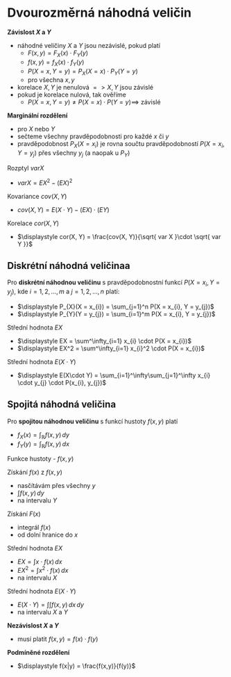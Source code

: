 # Dvourozměrná náhodná veličin

**Závislost $X$ a $Y$**
- náhodné veličiny $X$ a $Y$ jsou nezávislé, pokud platí
	- $F(x, y) = F_{X}(x) \cdot F_{Y}(y)$
	- $f(x, y) = f_{X}(x) \cdot f_{Y}(y)$
	- $P(X = x, Y = y) = P_{X}(X = x) \cdot P_{Y}(Y = y)$
	- pro všechna $x, y$
- korelace $X, Y$ je nenulová $=> X, Y$ jsou závislé
- pokud je korelace nulová, tak ověříme
	- $P(X = x, Y = y) \neq P(X = x) \cdot P(Y = y) \implies$ závislé

**Marginální rozdělení**
- pro $X$ nebo $Y$
- sečteme všechny pravděpodobnosti pro každé $x$ či $y$
- pravděpodobnost $P_{X}(X = x_{i})$ je rovna součtu pravděpodobností $P(X = x_{i}, Y = y_{j})$ přes všechny $y_{j}$ (a naopak u $P_{Y}$)

Rozptyl $var X$
- $var X = EX^2 - (EX)^2$

Kovariance $cov(X, Y)$
- $cov(X, Y) = E(X\cdot Y) - (EX)\cdot (EY)$

Korelace $cor(X, Y)$
- $\displaystyle cor(X, Y) = \frac{cov(X, Y)}{\sqrt{ var X }\cdot \sqrt{ var Y }}$

## Diskrétní náhodná veličinaa

Pro **diskrétní náhodnou veličinu** s pravděpodobnostní funkcí $P(X = x_{i}, Y = y_{j})$, kde $i = 1, 2, \dots, m$ a $j = 1, 2, \dots, n$ platí:
- $\displaystyle P_{X}(X = x_{i}) = \sum_{j=1}^n P(X = x_{i}, Y = y_{j})$
- $\displaystyle P_{Y}(Y = y_{j}) = \sum_{i=1}^m P(X = x_{i}, Y = y_{j})$

Střední hodnota $EX$
- $\displaystyle EX = \sum^\infty_{i=1} x_{i} \cdot P(X = x_{i})$
- $\displaystyle EX^2 = \sum^\infty_{i=1} x_{i}^2 \cdot P(X = x_{i})$

Střední hodnota $E(X\cdot Y)$
- $\displaystyle E(X\cdot Y) = \sum_{i=1}^\infty\sum_{j=1}^\infty x_{i} \cdot y_{j} \cdot P(x_{i}, y_{j})$

## Spojitá náhodná veličina

Pro **spojitou náhodnou veličinu** s funkcí hustoty $f(x, y)$ platí
- $\displaystyle f_{X}(x) = \int_{\mathbb{R}} f(x, y) \, dy$
- $\displaystyle f_{Y}(y) = \int_{\mathbb{R}} f(x, y) \, dx$

Funkce hustoty - $f(x, y)$

Získání $f(x)$ z $f(x, y)$
- nasčítávám přes všechny $y$
- $\int f(x,y) \, dy$
- na intervalu $Y$

Získání $F(x)$
- integrál $f(x)$
- od dolní hranice do $x$

Střední hodnota $EX$
- $EX = \int x \cdot f(x) \, dx$
- $EX^2 = \int x^2 \cdot f(x) \, dx$
- na intervalu $X$

Střední hodnota $E(X\cdot Y)$
- $\displaystyle E(X\cdot Y) = \int\int f(x, y) \, dx \, dy$
- na intervalu $X$ a $Y$

**Nezávislost $X$ a $Y$**
- musí platit $f(x,y) = f(x) \cdot f(y)$

**Podmíněné rozdělení**
- $\displaystyle f(x|y) = \frac{f(x,y)}{f(y)}$
